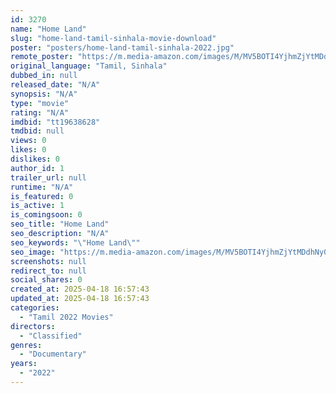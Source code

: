 ```yaml
---
id: 3270
name: "Home Land"
slug: "home-land-tamil-sinhala-movie-download"
poster: "posters/home-land-tamil-sinhala-2022.jpg"
remote_poster: "https://m.media-amazon.com/images/M/MV5BOTI4YjhmZjYtMDdhNy00NmZiLTliYzUtZGE5NDFiMDE2MWQ4XkEyXkFqcGdeQXVyNDQ5NTM1Mjk@._V1_SX300.jpg"
original_language: "Tamil, Sinhala"
dubbed_in: null
released_date: "N/A"
synopsis: "N/A"
type: "movie"
rating: "N/A"
imdbid: "tt19638628"
tmdbid: null
views: 0
likes: 0
dislikes: 0
author_id: 1
trailer_url: null
runtime: "N/A"
is_featured: 0
is_active: 1
is_comingsoon: 0
seo_title: "Home Land"
seo_description: "N/A"
seo_keywords: "\"Home Land\""
seo_image: "https://m.media-amazon.com/images/M/MV5BOTI4YjhmZjYtMDdhNy00NmZiLTliYzUtZGE5NDFiMDE2MWQ4XkEyXkFqcGdeQXVyNDQ5NTM1Mjk@._V1_SX300.jpg"
screenshots: null
redirect_to: null
social_shares: 0
created_at: 2025-04-18 16:57:43
updated_at: 2025-04-18 16:57:43
categories:
  - "Tamil 2022 Movies"
directors:
  - "Classified"
genres:
  - "Documentary"
years:
  - "2022"
---
```

